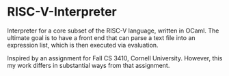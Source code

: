 # RISC-V-Interpreter
Interpreter for a core subset of the RISC-V language, written in OCaml. The ultimate goal is to have a front end that can parse a text file into an expression list, which is then executed via evaluation. 

Inspired by an assignment for Fall CS 3410, Cornell University. However, this my work differs in substantial ways from that assignment.
